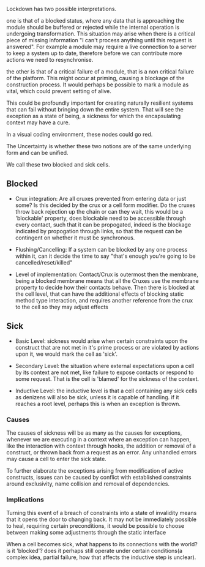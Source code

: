 Lockdown has two possible interpretations.

one is that of a blocked status, where any data that is approaching the module should be buffered or rejected while the internal operation is undergoing transformation. This situation may arise when there is a critical piece of missing information "I can't process anything until this request is answered". For example a module may require a live connection to a server to keep a system up to date, therefore before we can contribute more actions we need to resynchronise. 

the other is that of a critical failure of a module, that is a non critical failure of the platform. This might occur at priming, causing a blockage of the construction process. It would perhaps be possible to mark a module as vital, which could prevent setting of alive. 

This could be profoundly important for creating naturally resilient systems that can fail without bringing down the entire system. That will see the exception as a state of being, a sickness for which the encapsulating context may have a cure.

In a visual coding environment, these nodes could go red.

The Uncertainty is whether these two notions are of the same underlying form and can be unified. 

We call these two blocked and sick cells. 

## Blocked

- Crux integration: 
Are all cruxes prevented from entering data or just some? Is this decided by the crux or a cell form modifier. Do the cruxes throw back rejection up the chain or can they wait, this would be a 'blockable' property, does blockable need to be accessible through every contact, such that it can be propogated, indeed is the blockage indicated by propogation through links, so that the request can be contingent on whether it must be synchronous.

- Flushing/Cancelling:
If a system can be blocked by any one process within it, can it decide the time to say "that's enough you're going to be cancelled/reset/killed"

- Level of implementation:
Contact/Crux is outermost then the membrane, being a blocked membrane means that all the Cruxes use the membrane property to decide how their contacts behave. Then there is blocked at the cell level, that can have  the additional effects of blocking static method type interaction, and requires another reference from the crux to the cell so they may adjust effects

## Sick 

- Basic Level: 
sickness would arise when certain constraints upon the construct that are not met in it's prime process or are violated by actions upon it, we would mark the cell as 'sick'. 

- Secondary Level:
the situation where external expectations upon a cell by its context are not met, like failure to expose contacts or respond to some request. That is the cell is 'blamed' for the sickness of the context. 

- Inductive Level: 
the inductive level is that a cell containing any sick cells as denizens will also be sick, unless it is capable of handling. if it reaches a root level, perhaps this is when an exception is thrown. 

### Causes 
The causes of sickness will be as many as the causes for exceptions, whenever we are executing in a context where an exception can happen, like the interaction with context through hooks, the addition or removal of a construct, or thrown back from a request as an error. Any unhandled errors may cause a cell to enter the sick state. 

To further elaborate the exceptions arising from modification of active constructs, issues can be caused by conflict with established constraints around exclusivity, name collision and removal of dependencies.

### Implications

Turning this event of a breach of constraints into a state of invalidity means that it opens the door to changing back. It may not be immediately possible to heal, requiring certain preconditions, it would be possible to choose between making some adjustments through the static interface

When a cell becomes sick, what happens to its connections with the world? is it 'blocked'? does it perhaps still operate under certain conditions(a complex idea, partial failure, how that affects the inductive step is unclear).

